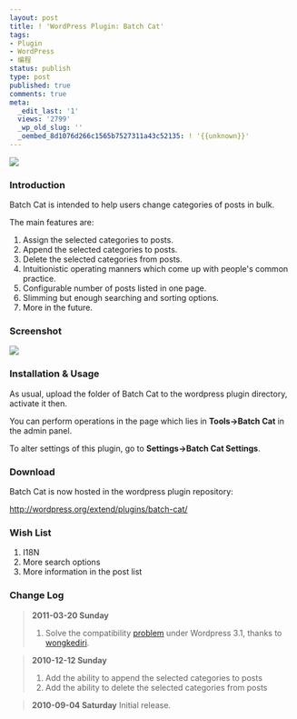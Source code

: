 ```yaml
---
layout: post
title: ! 'WordPress Plugin: Batch Cat'
tags:
- Plugin
- WordPress
- 编程
status: publish
type: post
published: true
comments: true
meta:
  _edit_last: '1'
  views: '2799'
  _wp_old_slug: ''
  _oembed_8d1076d266c1565b7527311a43c52135: ! '{{unknown}}'
---
```

<a href="http://picasaweb.google.com/lh/photo/bqYPszwt0P7OI9snKxv3WA?feat=embedwebsite"><img src="http://lh3.ggpht.com/_ceUJ_lBTHzc/TIIMnE-09dI/AAAAAAAABdk/q_hDtyXJozo/s800/wp-batch-cat.png" /></a>

<h3>Introduction</h3>

Batch Cat is intended to help users change categories of posts in bulk.

The main features are:

<ol>
	<li>Assign the selected categories to posts.</li>
	<li>Append the selected categories to posts.</li>
	<li>Delete the selected categories from posts.</li>
    <li>Intuitionistic operating manners which come up with people's common practice.</li>
    <li>Configurable number of posts listed in one page.</li>
    <li>Slimming but enough searching and sorting options.</li>
    <li>More in the future.</li>
</ol>

<h3>Screenshot</h3>

<a href="http://picasaweb.google.com/lh/photo/HbcUjNJ5wuK_XtIUxw1GWw?feat=embedwebsite"><img src="http://lh3.ggpht.com/_ceUJ_lBTHzc/TIIK1-R9vDI/AAAAAAAABdc/18irrESzXok/s400/wordpress_plugin-batch_cat.png" /></a>

<h3>Installation & Usage</h3>

As usual, upload the folder of Batch Cat to the wordpress plugin directory, activate it then.

You can perform operations in the page which lies in <b>Tools->Batch Cat</b> in the admin panel.

To alter settings of this plugin, go to <b>Settings->Batch Cat Settings</b>.

<h3>Download</h3>

Batch Cat is now hosted in the wordpress plugin repository:

http://wordpress.org/extend/plugins/batch-cat/

<h3>Wish List</h3>

<ol>
<li>I18N</li>
<li>More search options</li>
<li>More information in the post list</li>
</ol>

<h3>Change Log</h3>

<blockquote>
<strong>2011-03-20 Sunday</strong>
<ol>
	<li>Solve the compatibility <a href="http://wordpress.org/support/topic/plugin-batch-cat-doesnt-work-for-31">problem</a> under Wordpress 3.1, thanks to <a href="http://coliq.wongkediri.com/batch-cat-wordpress-plugin-not-working-fixed.html">wongkediri</a>.</li>
</ol>
</blockquote>

<blockquote>
<strong>2010-12-12 Sunday</strong>
<ol>
	<li>Add the ability to append the selected categories to posts</li>
	<li>Add the ability to delete the selected categories from posts</li>
</ol>
</blockquote>

<blockquote>
<b>2010-09-04 Saturday</b>
Initial release.
</blockquote>
